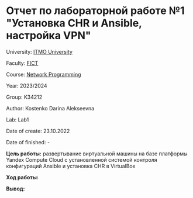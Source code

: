 # Отчет по лабораторной работе №1 "Установка CHR и Ansible, настройка VPN"
University: [ITMO University](https://itmo.ru/ru/)

Faculty: [FICT](https://fict.itmo.ru)

Course: [Network Programming](https://itmo-ict-faculty.github.io/network-programming/)

Year: 2023/2024

Group: K34212

Author: Kostenko Darina Alekseevna

Lab: Lab1

Date of create: 23.10.2022

Date of finished: -

**Цель работы:** развертывание виртуальной машины на базе платформы Yandex Compute Cloud с установленной системой контроля конфигураций Ansible и установка CHR в VirtualBox

**Ход работы:**

**Вывод:**
